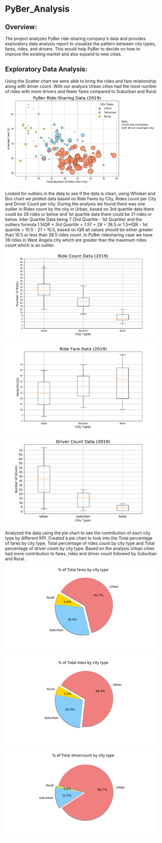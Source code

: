 # PyBer_Analysis

## Overview:
   The project analyzes PyBer ride-sharing company's data and provides exploratory data analysis report to visualize the pattern between city types, fares, rides, and drivers. This would help PyBer to decide on how to improve the existing market and also expand to new cities.

## Exploratory Data Analysis:
   Using the Scatter chart we were able to bring the rides and fare relationship along with driver count. With our analysis Urban cities had the most number of rides with more drivers and fewer fares compared to Suburban and Rural. ![Total Rides vs Fares in USD](analysis/Fig1.png)
   
   Looked for outliers in the data to see if the data is clean, using Whisker and Box chart we plotted data based on Ride Fares by City, Rides count per City and Driver Count per city. During the analysis we found there was one outlier in Rides count by the city in Urban, based on 3rd quartile data there could be 28 rides or below and 1st quartile data there could be 21 rides or below. Inter Quartile Data being 7 (3rd Quartile - 1st Quartile) and the outliers formula 1.5*IQR + 3rd Quartile = 1.5*7 + 28 = 38.5 or 1.5*IQR - 1st quartile = 10.5 - 21 = 10.5, based on IQR all values should be either greater than 10.5 or less than 38.5 rides count. In PyBer ridesharing case we have 39 rides in West Angela city which are greater than the maximum rides count which is an outlier. 
   ![Rides by city type](analysis/Fig2.png)  
   ![Ride Fares in USD by city type](analysis/Fig3.png)
   ![Driver count by city type](analysis/Fig4.png)
   
   Analyzed the data using the pie chart to see the contribution of each city type by different KPI. Created a pie chart to look into the Total percentage of fares by city type, Total percentage of rides count by city type and Total percentage of driver count by city type. Based on the analysis Urban cities had more contribution to fares, rides and driver count followed by Suburban and Rural. 
   ![Total percentage of fares by city type](analysis/Fig5.png)
   ![Total percentage of rides count by city type](analysis/Fig6.png)
   ![Total percentage of driver count by city type](analysis/Fig7.png)
